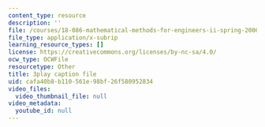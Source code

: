 ```yaml
---
content_type: resource
description: ''
file: /courses/18-086-mathematical-methods-for-engineers-ii-spring-2006/cafa40b8b110561e98bf26f580952834_0aa6fUHTTeU.vtt
file_type: application/x-subrip
learning_resource_types: []
license: https://creativecommons.org/licenses/by-nc-sa/4.0/
ocw_type: OCWFile
resourcetype: Other
title: 3play caption file
uid: cafa40b8-b110-561e-98bf-26f580952834
video_files:
  video_thumbnail_file: null
video_metadata:
  youtube_id: null
---
```

